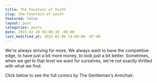 ```yaml
---
title: The Fountain of Youth
slug: the-fountain-of-youth
featured: false
layout: post
categories: posts
date: 2015-02-20 05:00:39 -08:00
last_modified_at: 2022-02-06 14:00:00 -07:00
---
```


We're always striving for more. We always want to have the competitive edge, to have just a bit more money, to look just a bit better. Sometimes, when we get to that level we want for ourselves, we're not exactly thrilled with what we find.

Click below to see the full comics by The Gentleman's Armchair.

